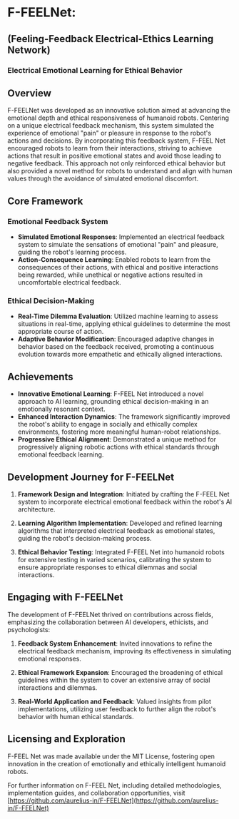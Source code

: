 # F-FEELNet: 
## (Feeling-Feedback Electrical-Ethics Learning Network)

### Electrical Emotional Learning for Ethical Behavior 

## Overview
F-FEELNet was developed as an innovative solution aimed at advancing the emotional depth and ethical responsiveness of humanoid robots. Centering on a unique electrical feedback mechanism, this system simulated the experience of emotional "pain" or pleasure in response to the robot's actions and decisions. By incorporating this feedback system, F-FEEL Net encouraged robots to learn from their interactions, striving to achieve actions that result in positive emotional states and avoid those leading to negative feedback. This approach not only reinforced ethical behavior but also provided a novel method for robots to understand and align with human values through the avoidance of simulated emotional discomfort.

## Core Framework

### Emotional Feedback System
- **Simulated Emotional Responses**: Implemented an electrical feedback system to simulate the sensations of emotional "pain" and pleasure, guiding the robot's learning process.
- **Action-Consequence Learning**: Enabled robots to learn from the consequences of their actions, with ethical and positive interactions being rewarded, while unethical or negative actions resulted in uncomfortable electrical feedback.

### Ethical Decision-Making
- **Real-Time Dilemma Evaluation**: Utilized machine learning to assess situations in real-time, applying ethical guidelines to determine the most appropriate course of action.
- **Adaptive Behavior Modification**: Encouraged adaptive changes in behavior based on the feedback received, promoting a continuous evolution towards more empathetic and ethically aligned interactions.

## Achievements
- **Innovative Emotional Learning**: F-FEEL Net introduced a novel approach to AI learning, grounding ethical decision-making in an emotionally resonant context.
- **Enhanced Interaction Dynamics**: The framework significantly improved the robot's ability to engage in socially and ethically complex environments, fostering more meaningful human-robot relationships.
- **Progressive Ethical Alignment**: Demonstrated a unique method for progressively aligning robotic actions with ethical standards through emotional feedback learning.

## Development Journey for F-FEELNet

1. **Framework Design and Integration**: Initiated by crafting the F-FEEL Net system to incorporate electrical emotional feedback within the robot's AI architecture.
   
2. **Learning Algorithm Implementation**: Developed and refined learning algorithms that interpreted electrical feedback as emotional states, guiding the robot's decision-making process.

3. **Ethical Behavior Testing**: Integrated F-FEEL Net into humanoid robots for extensive testing in varied scenarios, calibrating the system to ensure appropriate responses to ethical dilemmas and social interactions.

## Engaging with F-FEELNet

The development of F-FEELNet thrived on contributions across fields, emphasizing the collaboration between AI developers, ethicists, and psychologists:

1. **Feedback System Enhancement**: Invited innovations to refine the electrical feedback mechanism, improving its effectiveness in simulating emotional responses.
   
2. **Ethical Framework Expansion**: Encouraged the broadening of ethical guidelines within the system to cover an extensive array of social interactions and dilemmas.

3. **Real-World Application and Feedback**: Valued insights from pilot implementations, utilizing user feedback to further align the robot's behavior with human ethical standards.

## Licensing and Exploration

F-FEEL Net was made available under the MIT License, fostering open innovation in the creation of emotionally and ethically intelligent humanoid robots.

For further information on F-FEEL Net, including detailed methodologies, implementation guides, and collaboration opportunities, visit [https://github.com/aurelius-in/F-FEELNet](https://github.com/aurelius-in/F-FEELNet)
